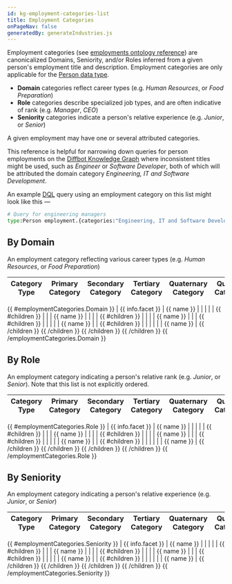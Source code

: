 ```yaml
---
id: kg-employment-categories-list
title: Employment Categories
onPageNav: false
generatedBy: generateIndustries.js
---
```


Employment categories (see [employments ontology reference](kg-ont-person#employments)) are canonicalized Domains, Seniority, and/or Roles inferred from a given person's employment title and description. Employment categories are only applicable for the [Person data type](kg-ont-person).

* **Domain** categories reflect career types (e.g. *Human Resources*, or *Food Preparation*)
* **Role** categories describe specialized job types, and are often indicative of rank (e.g. *Manager*, *CEO*)
* **Seniority** categories indicate a person's relative experience (e.g. *Junior*, or *Senior*)

A given employment may have one or several attributed categories. 

This reference is helpful for narrowing down queries for person employments on the [Diffbot Knowledge Graph](dql-quickstart) where inconsistent titles might be used, such as *Engineer* or *Software Developer*, both of which will be attributed the domain category *Engineering, IT and Software Development*. 

An example [DQL](dql-index) query using an employment category on this list might look like this —

```python
# Query for engineering managers
type:Person employment.{categories:"Engineering, IT and Software Development" categories:"Manager" isCurrent:true}
```

## By Domain
An employment category reflecting various career types (e.g. *Human Resources*, or *Food Preparation*)

| Category Type | Primary Category    | Secondary Category | Tertiary Category                   |  Quaternary Category | Quinary Category |
| ------------------- | ------------------ | ----------------------------------- | ---- | --- | -- |
{{ #employmentCategories.Domain }}
| {{ info.facet }}          |  {{ name }}         |                   |   |  |  |
{{ #children }}
|                     |          |  {{ name }}                 |  |  |  |
{{ #children }}
|                     |          |                  | {{ name }}  |  |  |
{{ #children }}
|                     |          |                  |   | {{ name }} |  |
{{ #children }}
|                     |          |                  |   |  | {{ name }} |
{{ /children }}
{{ /children }}
{{ /children }}
{{ /children }}
{{ /employmentCategories.Domain }}

## By Role
An employment category indicating a person's relative rank (e.g. *Junior*, or *Senior*). Note that this list is not explicitly ordered.

| Category Type | Primary Category    | Secondary Category | Tertiary Category                   |  Quaternary Category | Quinary Category |
| ------------------- | ------------------ | ----------------------------------- | ---- | ---| -- |
{{ #employmentCategories.Role }}
| {{ info.facet }}          |  {{ name }}         |                   |   |  |  |
{{ #children }}
|                     |          |  {{ name }}                 |  |  |  |
{{ #children }}
|                     |          |                  | {{ name }}  |  |  |
{{ #children }}
|                     |          |                  |   | {{ name }} |  |
{{ #children }}
|                     |          |                  |   |  | {{ name }} |
{{ /children }}
{{ /children }}
{{ /children }}
{{ /children }}
{{ /employmentCategories.Role }}

## By Seniority
An employment category indicating a person's relative experience (e.g. *Junior*, or *Senior*)

| Category Type | Primary Category    | Secondary Category | Tertiary Category                   |  Quaternary Category | Quinary Category |
| ------------------- | ------------------ | ----------------------------------- | ---- | ---| -- |
{{ #employmentCategories.Seniority }}
| {{ info.facet }}          |  {{ name }}         |                   |   |  |  |
{{ #children }}
|                     |          |  {{ name }}                 |  |  |  |
{{ #children }}
|                     |          |                  | {{ name }}  |  |  |
{{ #children }}
|                     |          |                  |   | {{ name }} |  |
{{ #children }}
|                     |          |                  |   |  | {{ name }} |
{{ /children }}
{{ /children }}
{{ /children }}
{{ /children }}
{{ /employmentCategories.Seniority }}

<style>
/* Hides the Right-Hand Secondary Nav for a Full Width Industry Table */
.onPageNav {
    display: none;
}
/* Hides the Unnecessary Prev/Next Buttons for this Reference Doc */
.docs-prevnext {
    display: none;
}
</style>
